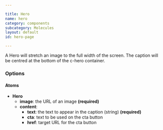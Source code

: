 ```yaml
---

title: Hero 
name: hero
category: components
subcategory: Molecules
layout: default
id: hero-page

---
```


<script>
component("hero", { "type":"hero", "image": "/media/stained-glass-1900x1200.jpg", "content": { "text" :"<h1>Undergraduate study</h1>\n<p>Study at York and you'll graduate with more than a qualification.</p>\n<p><a href=\"#\" class=\"c-btn c-btn--small\">Find a course <i class=\"c-icon c-icon--search c-icon-after\"></i> </a><a href=\"#\" class=\"c-btn c-btn--small\">Book an open day</a></p>\n</div>", "position": "bottom-centre" } } )
</script>

<div class="lead"><p>A Hero will stretch an image to the full width of the screen. The caption will be centred at the bottom of the c-hero container.</p></div>


### Options 

#### Atoms

* **Hero**
  * **image**: the URL of an image **(required)**
  * **content**:
    * **text**: the text to appear in the caption (string) **(required)**
    * **cta**: text to be used on the cta button
    * **href**: target URL for the cta button 
